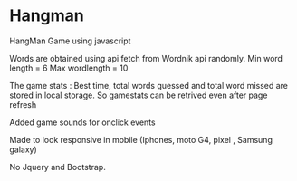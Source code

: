# Hangman
HangMan Game using javascript

Words are obtained using api fetch from Wordnik api randomly. 
Min word length = 6  Max wordlength = 10

The game stats : Best time, total words guessed and total word missed are stored in local storage.
So gamestats can be retrived even after page refresh

Added game sounds for onclick events

Made to look responsive in mobile (Iphones, moto G4, pixel , Samsung galaxy)

No Jquery and Bootstrap. 
